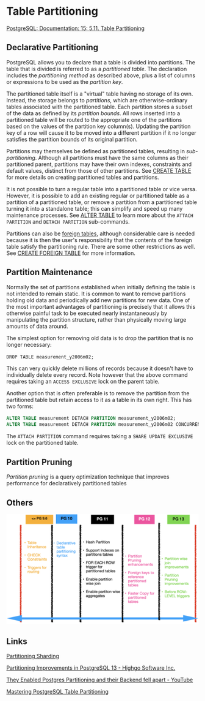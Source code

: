 # Table Partitioning

[PostgreSQL: Documentation: 15: 5.11. Table Partitioning](https://www.postgresql.org/docs/current/ddl-partitioning.html)

## Declarative Partitioning

PostgreSQL allows you to declare that a table is divided into partitions. The table that is divided is referred to as a _partitioned table_. The declaration includes the _partitioning method_ as described above, plus a list of columns or expressions to be used as the _partition key_.

The partitioned table itself is a "virtual" table having no storage of its own. Instead, the storage belongs to _partitions_, which are otherwise-ordinary tables associated with the partitioned table. Each partition stores a subset of the data as defined by its _partition bounds_. All rows inserted into a partitioned table will be routed to the appropriate one of the partitions based on the values of the partition key column(s). Updating the partition key of a row will cause it to be moved into a different partition if it no longer satisfies the partition bounds of its original partition.

Partitions may themselves be defined as partitioned tables, resulting in _sub-partitioning_. Although all partitions must have the same columns as their partitioned parent, partitions may have their own indexes, constraints and default values, distinct from those of other partitions. See [CREATE TABLE](https://www.postgresql.org/docs/current/sql-createtable.html "CREATE TABLE") for more details on creating partitioned tables and partitions.

It is not possible to turn a regular table into a partitioned table or vice versa. However, it is possible to add an existing regular or partitioned table as a partition of a partitioned table, or remove a partition from a partitioned table turning it into a standalone table; this can simplify and speed up many maintenance processes. See [ALTER TABLE](https://www.postgresql.org/docs/current/sql-altertable.html "ALTER TABLE") to learn more about the `ATTACH PARTITION` and `DETACH PARTITION` sub-commands.

Partitions can also be [foreign tables](https://www.postgresql.org/docs/current/ddl-foreign-data.html "5.12. Foreign Data"), although considerable care is needed because it is then the user's responsibility that the contents of the foreign table satisfy the partitioning rule. There are some other restrictions as well. See [CREATE FOREIGN TABLE](https://www.postgresql.org/docs/current/sql-createforeigntable.html "CREATE FOREIGN TABLE") for more information.

## Partition Maintenance

Normally the set of partitions established when initially defining the table is not intended to remain static. It is common to want to remove partitions holding old data and periodically add new partitions for new data. One of the most important advantages of partitioning is precisely that it allows this otherwise painful task to be executed nearly instantaneously by manipulating the partition structure, rather than physically moving large amounts of data around.

The simplest option for removing old data is to drop the partition that is no longer necessary:

`DROP TABLE measurement_y2006m02;`

This can very quickly delete millions of records because it doesn't have to individually delete every record. Note however that the above command requires taking an `ACCESS EXCLUSIVE` lock on the parent table.

Another option that is often preferable is to remove the partition from the partitioned table but retain access to it as a table in its own right. This has two forms:

```sql
ALTER TABLE measurement DETACH PARTITION measurement_y2006m02;
ALTER TABLE measurement DETACH PARTITION measurement_y2006m02 CONCURRENTLY;
```

The `ATTACH PARTITION` command requires taking a `SHARE UPDATE EXCLUSIVE` lock on the partitioned table.

## Partition Pruning

_Partition pruning_ is a query optimization technique that improves performance for declaratively partitioned tables

## Others

![table-partitioning-postgres](../../../media/Pasted%20image%2020230326214011.png)

## Links

[Partitioning Sharding](databases/sql-databases/partitioning-sharding.md)

[Partitioning Improvements in PostgreSQL 13 - Highgo Software Inc.](https://www.highgo.ca/2020/08/08/partitioning-improvements-in-postgresql-13/)

[They Enabled Postgres Partitioning and their Backend fell apart - YouTube](https://www.youtube.com/watch?v=YPorP8BsF_c)

[Mastering PostgreSQL Table Partitioning](https://fragland.dev/a-guide-to-table-partitioning-with-postgresql-12)
